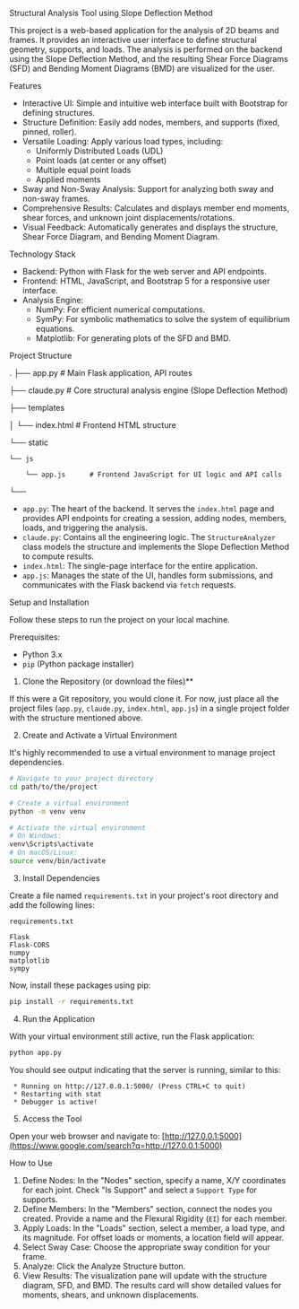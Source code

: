 Structural Analysis Tool using Slope Deflection Method

This project is a web-based application for the analysis of 2D beams and frames. It provides an interactive user interface to define structural geometry, supports, and loads. The analysis is performed on the backend using the Slope Deflection Method, and the resulting Shear Force Diagrams (SFD) and Bending Moment Diagrams (BMD) are visualized for the user.

Features

  - Interactive UI: Simple and intuitive web interface built with Bootstrap for defining structures.
  - Structure Definition: Easily add nodes, members, and supports (fixed, pinned, roller).
  - Versatile Loading: Apply various load types, including:
      - Uniformly Distributed Loads (UDL)
      - Point loads (at center or any offset)
      - Multiple equal point loads
      - Applied moments
  - Sway and Non-Sway Analysis: Support for analyzing both sway and non-sway frames.
  - Comprehensive Results: Calculates and displays member end moments, shear forces, and unknown joint displacements/rotations.
  - Visual Feedback: Automatically generates and displays the structure, Shear Force Diagram, and Bending Moment Diagram.

Technology Stack

  - Backend: Python with Flask for the web server and API endpoints.
  - Frontend: HTML, JavaScript, and Bootstrap 5 for a responsive user interface.
  - Analysis Engine:
      - NumPy: For efficient numerical computations.
      - SymPy: For symbolic mathematics to solve the system of equilibrium equations.
      - Matplotlib: For generating plots of the SFD and BMD.

Project Structure

.
├── app.py              # Main Flask application, API routes

├── claude.py           # Core structural analysis engine (Slope Deflection Method)

├── templates

│   └── index.html      # Frontend HTML structure

└── static

    └── js   
    
        └── app.js      # Frontend JavaScript for UI logic and API calls
└──

  - `app.py`: The heart of the backend. It serves the `index.html` page and provides API endpoints for creating a session, adding nodes, members, loads, and triggering the analysis.
  - `claude.py`: Contains all the engineering logic. The `StructureAnalyzer` class models the structure and implements the Slope Deflection Method to compute results.
  - `index.html`: The single-page interface for the entire application.
  - `app.js`: Manages the state of the UI, handles form submissions, and communicates with the Flask backend via `fetch` requests.

Setup and Installation

Follow these steps to run the project on your local machine.

Prerequisites:

  - Python 3.x
  - `pip` (Python package installer)

1. Clone the Repository (or download the files)**

If this were a Git repository, you would clone it. For now, just place all the project files (`app.py`, `claude.py`, `index.html`, `app.js`) in a single project folder with the structure mentioned above.

2. Create and Activate a Virtual Environment

It's highly recommended to use a virtual environment to manage project dependencies.

```bash
# Navigate to your project directory
cd path/to/the/project

# Create a virtual environment
python -m venv venv

# Activate the virtual environment
# On Windows:
venv\Scripts\activate
# On macOS/Linux:
source venv/bin/activate
```

3. Install Dependencies

Create a file named `requirements.txt` in your project's root directory and add the following lines:

`requirements.txt`

```
Flask
Flask-CORS
numpy
matplotlib
sympy
```

Now, install these packages using pip:

```bash
pip install -r requirements.txt
```

4. Run the Application

With your virtual environment still active, run the Flask application:

```bash
python app.py
```

You should see output indicating that the server is running, similar to this:

```
 * Running on http://127.0.0.1:5000/ (Press CTRL+C to quit)
 * Restarting with stat
 * Debugger is active!
```

5. Access the Tool

Open your web browser and navigate to:
[http://127.0.0.1:5000](https://www.google.com/search?q=http://127.0.0.1:5000)

How to Use

1.  Define Nodes: In the "Nodes" section, specify a name, X/Y coordinates for each joint. Check "Is Support" and select a `Support Type` for supports.
2.  Define Members: In the "Members" section, connect the nodes you created. Provide a name and the Flexural Rigidity (`EI`) for each member.
3.  Apply Loads: In the "Loads" section, select a member, a load type, and its magnitude. For offset loads or moments, a location field will appear.
4.  Select Sway Case: Choose the appropriate sway condition for your frame.
5.  Analyze: Click the Analyze Structure button.
6.  View Results: The visualization pane will update with the structure diagram, SFD, and BMD. The results card will show detailed values for moments, shears, and unknown displacements.
